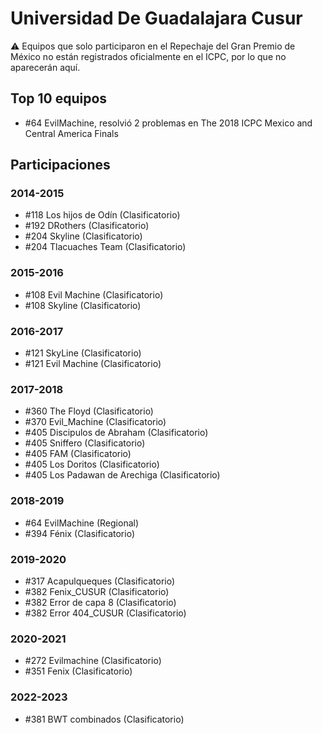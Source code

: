 # Universidad De Guadalajara Cusur

:warning: Equipos que solo participaron en el Repechaje del Gran Premio de México no están registrados oficialmente en el ICPC, por lo que no aparecerán aquí.

## Top 10 equipos

- #64 EvilMachine, resolvió 2 problemas en The 2018 ICPC Mexico and Central America Finals

## Participaciones

### 2014-2015

- #118 Los hijos de Odín (Clasificatorio)
- #192 DRothers (Clasificatorio)
- #204 Skyline (Clasificatorio)
- #204 Tlacuaches Team (Clasificatorio)

### 2015-2016

- #108 Evil Machine (Clasificatorio)
- #108 Skyline (Clasificatorio)

### 2016-2017

- #121 SkyLine (Clasificatorio)
- #121 Evil Machine (Clasificatorio)

### 2017-2018

- #360 The Floyd (Clasificatorio)
- #370 Evil_Machine (Clasificatorio)
- #405 Discipulos de Abraham (Clasificatorio)
- #405 Sniffero (Clasificatorio)
- #405 FAM (Clasificatorio)
- #405 Los Doritos (Clasificatorio)
- #405 Los Padawan de Arechiga (Clasificatorio)

### 2018-2019

- #64 EvilMachine (Regional)
- #394 Fénix (Clasificatorio)

### 2019-2020

- #317 Acapulqueques (Clasificatorio)
- #382 Fenix_CUSUR (Clasificatorio)
- #382 Error de capa 8 (Clasificatorio)
- #382 Error 404_CUSUR (Clasificatorio)

### 2020-2021

- #272 Evilmachine (Clasificatorio)
- #351 Fenix (Clasificatorio)

### 2022-2023

- #381 BWT combinados (Clasificatorio)



